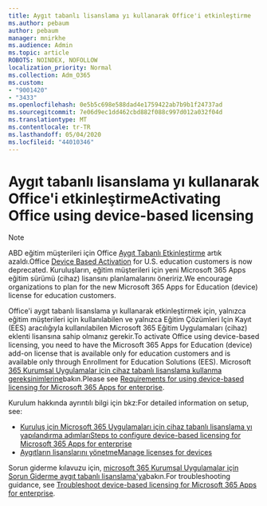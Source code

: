 ```yaml
---
title: Aygıt tabanlı lisanslama yı kullanarak Office'i etkinleştirme
ms.author: pebaum
author: pebaum
manager: mnirkhe
ms.audience: Admin
ms.topic: article
ROBOTS: NOINDEX, NOFOLLOW
localization_priority: Normal
ms.collection: Adm_O365
ms.custom:
- "9001420"
- "3433"
ms.openlocfilehash: 0e5b5c698e588dad4e1759422ab7b9b1f24737ad
ms.sourcegitcommit: 7e06d9ec1dd462cbd882f088c997d012a032f04d
ms.translationtype: MT
ms.contentlocale: tr-TR
ms.lasthandoff: 05/04/2020
ms.locfileid: "44010346"
---
```

# <a name="activating-office-using-device-based-licensing"></a><span data-ttu-id="f92eb-102">Aygıt tabanlı lisanslama yı kullanarak Office'i etkinleştirme</span><span class="sxs-lookup"><span data-stu-id="f92eb-102">Activating Office using device-based licensing</span></span>

> [!NOTE]
> <span data-ttu-id="f92eb-103">ABD eğitim müşterileri için Office [Aygıt Tabanlı Etkinleştirme](https://aka.ms/officedba) artık azaldı.</span><span class="sxs-lookup"><span data-stu-id="f92eb-103">Office [Device Based Activation](https://aka.ms/officedba) for U.S. education customers is now deprecated.</span></span> <span data-ttu-id="f92eb-104">Kuruluşların, eğitim müşterileri için yeni Microsoft 365 Apps eğitim sürümü (cihaz) lisansını planlamalarını öneririz.</span><span class="sxs-lookup"><span data-stu-id="f92eb-104">We encourage organizations to plan for the new Microsoft 365 Apps for Education (device) license for education customers.</span></span>

<span data-ttu-id="f92eb-105">Office'i aygıt tabanlı lisanslama yı kullanarak etkinleştirmek için, yalnızca eğitim müşterileri için kullanılabilen ve yalnızca Eğitim Çözümleri Için Kayıt (EES) aracılığıyla kullanılabilen Microsoft 365 Eğitim Uygulamaları (cihaz) eklenti lisansına sahip olmanız gerekir.</span><span class="sxs-lookup"><span data-stu-id="f92eb-105">To activate Office using device-based licensing, you need to have the Microsoft 365 Apps for Education (device) add-on license that is available only for education customers and is available only through Enrollment for Education Solutions (EES).</span></span> <span data-ttu-id="f92eb-106">Microsoft [365 Kurumsal Uygulamalar için cihaz tabanlı lisanslama kullanma gereksinimlerine](https://docs.microsoft.com/deployoffice/device-based-licensing#requirements-for-using-device-based-licensing-for-microsoft-365-apps-for-enterprise)bakın.</span><span class="sxs-lookup"><span data-stu-id="f92eb-106">Please see [Requirements for using device-based licensing for Microsoft 365 Apps for enterprise](https://docs.microsoft.com/deployoffice/device-based-licensing#requirements-for-using-device-based-licensing-for-microsoft-365-apps-for-enterprise).</span></span>


<span data-ttu-id="f92eb-107">Kurulum hakkında ayrıntılı bilgi için bkz:</span><span class="sxs-lookup"><span data-stu-id="f92eb-107">For detailed information on setup, see:</span></span>

- [<span data-ttu-id="f92eb-108">Kuruluş için Microsoft 365 Uygulamaları için cihaz tabanlı lisanslama yı yapılandırma adımları</span><span class="sxs-lookup"><span data-stu-id="f92eb-108">Steps to configure device-based licensing for Microsoft 365 Apps for enterprise</span></span>](https://docs.microsoft.com/deployoffice/device-based-licensing#steps-to-configure-device-based-licensing-for-microsoft-365-apps-for-enterprise)
- [<span data-ttu-id="f92eb-109">Aygıtların lisanslarını yönetme</span><span class="sxs-lookup"><span data-stu-id="f92eb-109">Manage licenses for devices</span></span>](https://docs.microsoft.com/Office365/Admin/misc/manage-licenses-for-devices)

<span data-ttu-id="f92eb-110">Sorun giderme kılavuzu için, [microsoft 365 Kurumsal Uygulamalar için Sorun Giderme aygıt tabanlı lisanslama'ya](https://docs.microsoft.com/deployoffice/device-based-licensing#troubleshoot-device-based-licensing-for-microsoft-365-apps-for-enterprise)bakın.</span><span class="sxs-lookup"><span data-stu-id="f92eb-110">For troubleshooting guidance, see [Troubleshoot device-based licensing for Microsoft 365 Apps for enterprise](https://docs.microsoft.com/deployoffice/device-based-licensing#troubleshoot-device-based-licensing-for-microsoft-365-apps-for-enterprise).</span></span>
